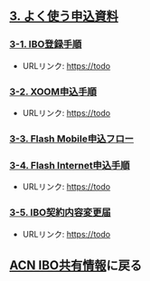## [3. よく使う申込資料](03_APP.MD)

### [3-1. IBO登録手順](https://todo)
* URLリンク: [https://todo](https://todo)

### [3-2. XOOM申込手順](https://todo)
* URLリンク: [https://todo](https://todo)

### [3-3. Flash Mobile申込フロー](03_APP_03.MD)

### [3-4. Flash Internet申込手順](https://todo)
* URLリンク: [https://todo](https://todo)

### [3-5. IBO契約内容変更届](https://todo)
* URLリンク: [https://todo](https://todo)

## [ACN IBO共有情報](00_FAQ.MD)に戻る